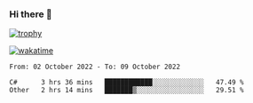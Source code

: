 ### Hi there 👋

[![trophy](https://github-profile-trophy.vercel.app/?username=cxnky&theme=dracula)](https://github.com/ryo-ma/github-profile-trophy)

[![wakatime](https://wakatime.com/badge/user/1c39c599-5497-41b9-a5be-2c4676e7fd23.svg)](https://wakatime.com/@1c39c599-5497-41b9-a5be-2c4676e7fd23)
<!--START_SECTION:waka-->

```text
From: 02 October 2022 - To: 09 October 2022

C#      3 hrs 36 mins   ████████████░░░░░░░░░░░░░   47.49 %
Other   2 hrs 14 mins   ███████▒░░░░░░░░░░░░░░░░░   29.51 %
```

<!--END_SECTION:waka-->
